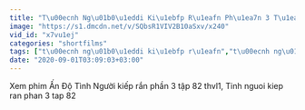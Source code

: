 ```yaml
---
title: "T\u00ecnh Ng\u01b0\u1eddi Ki\u1ebfp R\u1eafn Ph\u1ea7n 3 T\u1eadp 82 - THVL1 L\u1ed3ng Ti\u1ebfng - Phim \u1ea4n \u0110\u1ed9"
image: "https://s1.dmcdn.net/v/SQbsR1VIV2B10aSxv/x240"
vid_id: "x7vu1ej"
categories: "shortfilms"
tags: ["t\u00ecnh ng\u01b0\u1eddi ki\u1ebfp r\u1eafn","t\u00ecnh ng\u01b0\u1eddi ki\u1ebfp r\u1eafn ph\u1ea7n 3 t\u1eadp 82","phim \u1ea5n \u0111\u1ed9"]
date: "2020-09-01T03:09:03+03:00"
---
```

Xem phim Ấn Độ Tình Người kiếp rắn phần 3 tập 82 thvl1, Tinh nguoi kiep ran phan 3 tap 82
